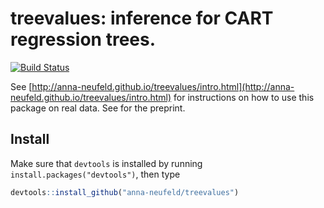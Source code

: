 # treevalues: inference for CART regression trees. 

[![Build Status](https://travis-ci.org/anna-neufeld/treevalues.svg?branch=master)](https://travis-ci.org/anna-neufeld/treevalues)

See [http://anna-neufeld.github.io/treevalues/intro.html](http://anna-neufeld.github.io/treevalues/intro.html) for instructions on how to use this package on real data. See [](???) for the preprint.

Install 
-----

Make sure that ``devtools`` is installed by running ``install.packages("devtools")``, then type

```R
devtools::install_github("anna-neufeld/treevalues")
```

